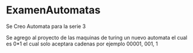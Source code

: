 # ExamenAutomatas
Se Creo Automata para la serie 3


Se agrego al proyecto de las maquinas de turing un nuevo automata el cual es 0*1 el cual solo aceptara cadenas por ejemplo 00001, 001,  1   
